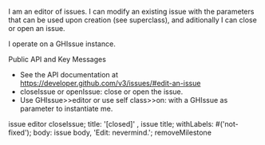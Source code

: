 I am an editor of issues. I can modify an existing issue with the parameters that can be used upon creation (see superclass), and aditionally I can close or open an issue.

I operate on a GHIssue instance.

Public API and Key Messages

- See the API documentation at https://developer.github.com/v3/issues/#edit-an-issue   
- closeIssue or openIssue: close or open the issue.
- Use GHIssue>>editor or use self class>>on: with a GHIssue as parameter to instantiate me.

issue editor
	closeIssue;
	title: '[closed]' , issue title;
	withLabels: #('not-fixed');
	body: issue body,
'Edit: nevermind.';
	removeMilestone